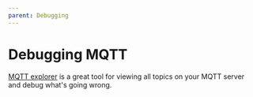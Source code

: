 ```yaml
---
parent: Debugging
---
```


# Debugging MQTT

[MQTT explorer](http://mqtt-explorer.com/) is a great tool for viewing all topics on your MQTT server and debug what's going wrong. 

